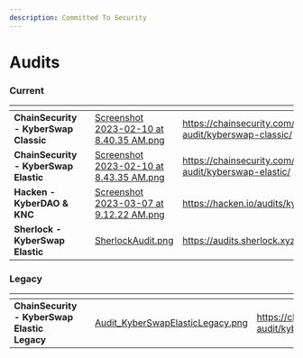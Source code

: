 ```yaml
---
description: Committed To Security
---
```


# Audits

### Current

<table data-view="cards"><thead><tr><th></th><th data-hidden></th><th data-hidden data-card-cover data-type="files"></th><th data-hidden data-card-target data-type="content-ref"></th></tr></thead><tbody><tr><td><strong>ChainSecurity - KyberSwap Classic</strong></td><td></td><td><a href="../.gitbook/assets/Screenshot 2023-02-10 at 8.40.35 AM.png">Screenshot 2023-02-10 at 8.40.35 AM.png</a></td><td><a href="https://chainsecurity.com/security-audit/kyberswap-classic/">https://chainsecurity.com/security-audit/kyberswap-classic/</a></td></tr><tr><td><strong>ChainSecurity - KyberSwap Elastic</strong></td><td></td><td><a href="../.gitbook/assets/Screenshot 2023-02-10 at 8.43.35 AM.png">Screenshot 2023-02-10 at 8.43.35 AM.png</a></td><td><a href="https://chainsecurity.com/security-audit/kyberswap-elastic/">https://chainsecurity.com/security-audit/kyberswap-elastic/</a></td></tr><tr><td><strong>Hacken - KyberDAO &#x26; KNC</strong></td><td></td><td><a href="../.gitbook/assets/Screenshot 2023-03-07 at 9.12.22 AM.png">Screenshot 2023-03-07 at 9.12.22 AM.png</a></td><td><a href="https://hacken.io/audits/kyber-network/">https://hacken.io/audits/kyber-network/</a></td></tr><tr><td><strong>Sherlock - KyberSwap Elastic</strong></td><td></td><td><a href="../.gitbook/assets/SherlockAudit.png">SherlockAudit.png</a></td><td><a href="https://audits.sherlock.xyz/contests/103">https://audits.sherlock.xyz/contests/103</a></td></tr></tbody></table>

### Legacy

<table data-view="cards"><thead><tr><th></th><th data-hidden></th><th data-hidden data-card-cover data-type="files"></th><th data-hidden data-card-target data-type="content-ref"></th></tr></thead><tbody><tr><td><strong>ChainSecurity - KyberSwap Elastic Legacy</strong></td><td></td><td><a href="../.gitbook/assets/Audit_KyberSwapElasticLegacy.png">Audit_KyberSwapElasticLegacy.png</a></td><td><a href="https://chainsecurity.com/security-audit/kyberswap-elastic-legacy/">https://chainsecurity.com/security-audit/kyberswap-elastic-legacy/</a></td></tr></tbody></table>
